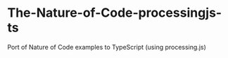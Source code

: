 The-Nature-of-Code-processingjs-ts
==================================

Port of Nature of Code examples to TypeScript (using processing.js)
